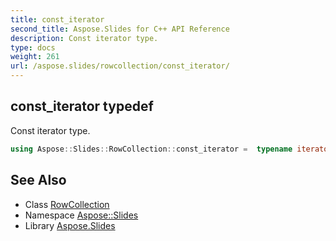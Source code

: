 ```yaml
---
title: const_iterator
second_title: Aspose.Slides for C++ API Reference
description: Const iterator type.
type: docs
weight: 261
url: /aspose.slides/rowcollection/const_iterator/
---
```

## const_iterator typedef


Const iterator type.

```cpp
using Aspose::Slides::RowCollection::const_iterator =  typename iterator_holder_type::const_iterator
```

## See Also

* Class [RowCollection](../)
* Namespace [Aspose::Slides](../../)
* Library [Aspose.Slides](../../../)